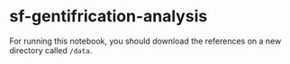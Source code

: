 # sf-gentifrication-analysis

For running this notebook, you should download the references on a new 
directory called `/data`.
